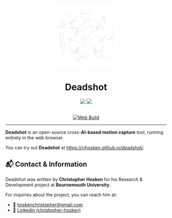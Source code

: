 <p align="center">
  <img src="./public/logo.png" alt="Deadshot Logo" width="200"/>
</p>

<h1 align="center">Deadshot</h1>
<div align="center">
<img src="https://img.shields.io/badge/Vite-646CFF?logo=vite&logoColor=fff"/>
<img src="https://img.shields.io/badge/React_Typescript-%2320232a.svg?logo=react&logoColor=%2361DAFB"/>
</div>

<br/>

<p align="center">
<a href="https://github.com/cjhosken/deadshot/actions/workflows/main.yml"><img src="https://github.com/cjhosken/deadshot/actions/workflows/main.yml/badge.svg?branch=main" alt="Web Build"/></a>
<p>

---

**Deadshot** is an open-source cross-**AI-based motion capture** tool, running entirely in the web browser.

You can try out **Deadshot** at https://cjhosken.github.io/deadshot/.

## 📬 Contact & Information

Deadshot was written by **Christopher Hosken** for his Research & Development project at **Bournemouth University**.

For inquiries about the project, you can reach him at:

* 📧 [hoskenchristopher@gmail.com](mailto:hoskenchristopher@gmail.com)
* 🔗 [Linkedin (christopher-hosken)](https://www.linkedin.com/in/christopher-hosken/)
